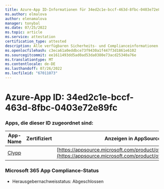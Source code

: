 ```yaml
---
title: Azure-App ID-Informationen für 34ed2c1e-bccf-463d-8fbc-0403e72e89fc
ms.author: elmalova
author: elenamalova
manager: tonybal
ms.date: 07/25/2022
ms.topic: article
ms.service: attestation
certification_type: attested
description: Alle verfügbaren Sicherheits- und Complianceinformationen für 34ed2c1e-bccf-463d-8fbc-0403e72e89fc.
ms.openlocfilehash: c3eca61a0eddbce73f9430a1f447f3d1861e6102
ms.sourcegitcommit: ee1611493dd5ad0ad53da0380e73acd25340a76e
ms.translationtype: MT
ms.contentlocale: de-DE
ms.lasthandoff: 07/26/2022
ms.locfileid: "67011073"
---
```

# <a name="azure-app-id-34ed2c1e-bccf-463d-8fbc-0403e72e89fc"></a>Azure-App ID: 34ed2c1e-bccf-463d-8fbc-0403e72e89fc


### <a name="apps-associated-with-this-id"></a>Apps, die dieser ID zugeordnet sind:
| **App-Name** | **Zertifiziert** | **Anzeigen in AppSource** |
|--------------|---------------|-----------------------|
| [Clypp](../forward/WA200003621.md) |  | [https://appsource.microsoft.com/product/office/WA200003621](https://appsource.microsoft.com/product/office/WA200003621) |

### <a name="microsoft-365-app-compliance-status"></a>Microsoft 365 App Compliance-Status
- Herausgebernachweisstatus: Abgeschlossen
